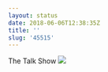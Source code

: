 ```yaml
---
layout: status
date: 2018-06-06T12:38:35Z
title: ''
slug: '45515'
---
```

The Talk Show
![](http://share.hartl.co/wwdc18-3.jpg)

